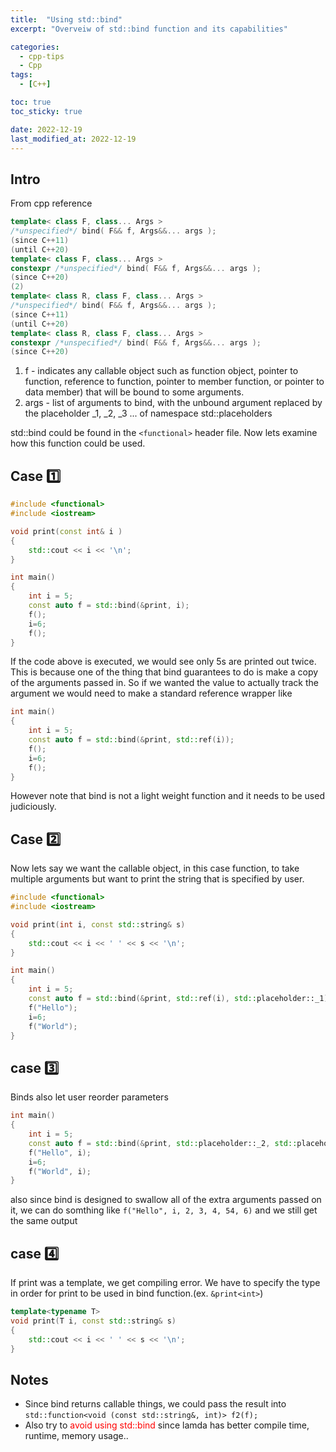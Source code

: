 ```yaml
---
title:  "Using std::bind"
excerpt: "Overveiw of std::bind function and its capabilities"

categories:
  - cpp-tips
  - Cpp
tags:
  - [C++]

toc: true
toc_sticky: true

date: 2022-12-19
last_modified_at: 2022-12-19
---
```


## Intro
From cpp reference
```c++
template< class F, class... Args >
/*unspecified*/ bind( F&& f, Args&&... args );
(since C++11)
(until C++20)
template< class F, class... Args >
constexpr /*unspecified*/ bind( F&& f, Args&&... args );
(since C++20)
(2)	
template< class R, class F, class... Args >
/*unspecified*/ bind( F&& f, Args&&... args );
(since C++11)
(until C++20)
template< class R, class F, class... Args >
constexpr /*unspecified*/ bind( F&& f, Args&&... args );
(since C++20)
```

1. f - indicates any callable object such as function object, pointer to function, reference to function, pointer to member function, or pointer to data member) that will be bound to some arguments.
2. args - list of arguments to bind, with the unbound argument replaced by the placeholder _1, _2, _3 ... of namespace std::placeholders

std::bind could be found in the `<functional>` header file. Now lets examine how this function could be used.

## Case 1️⃣
```c++
#include <functional>
#include <iostream>

void print(const int& i )
{
    std::cout << i << '\n';
}

int main()
{
    int i = 5;
    const auto f = std::bind(&print, i);
    f();
    i=6;
    f();
}
```

If the code above is executed, we would see only 5s are printed out twice. This is because one of the thing that bind guarantees to do is make a copy of the arguments passed in. So if we wanted the value to actually track the argument we would need to make a standard reference wrapper like

```c++
int main()
{
    int i = 5;
    const auto f = std::bind(&print, std::ref(i));
    f();
    i=6;
    f();
}
```

However note that bind is not a light weight function and it needs to be used judiciously. 


## Case 2️⃣
Now lets say we want the callable object, in this case function, to take multiple arguments but want to print the string that is specified by user. 

```c++
#include <functional>
#include <iostream>

void print(int i, const std::string& s)
{
    std::cout << i << ' ' << s << '\n';
}

int main()
{
    int i = 5;
    const auto f = std::bind(&print, std::ref(i), std::placeholder::_1);
    f("Hello");
    i=6;
    f("World");
}
```

## case 3️⃣
Binds also let user reorder parameters
```c++
int main()
{
    int i = 5;
    const auto f = std::bind(&print, std::placeholder::_2, std::placeholder::_1);
    f("Hello", i);
    i=6;
    f("World", i);
}
```

also since bind is designed to swallow all of the extra arguments passed on it, we can do somthing like `f("Hello", i, 2, 3, 4, 54, 6)` and we still get the same output

## case 4️⃣
If print was a template, we get compiling error. We have to specify the type in order for print to be used in bind function.(ex. `&print<int>`)
```c++
template<typename T>
void print(T i, const std::string& s)
{
    std::cout << i << ' ' << s << '\n';
}
```

## Notes
- Since bind returns callable things, we could pass the result into `std::function<void (const std::string&, int)> f2(f);`
- Also try to <span style="color:red">avoid using std::bind</span> since lamda has better compile time, runtime, memory usage..